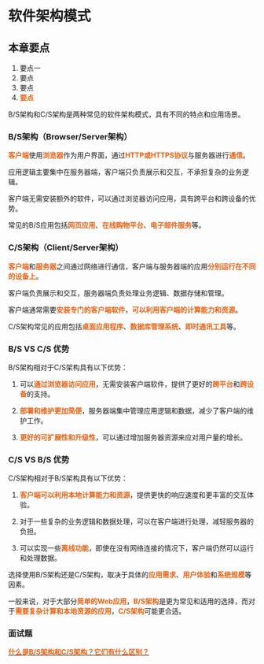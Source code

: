 # 软件架构模式

## 本章要点
1. 要点一
1. 要点
1. 要点
1. **要点**


B/S架构和C/S架构是两种常见的软件架构模式，具有不同的特点和应用场景。

### B/S架构（Browser/Server架构）

**客户端**使用**浏览器**作为用户界面，通过**HTTP或HTTPS协议**与服务器进行**通信**。

应用逻辑主要集中在服务器端，客户端只负责展示和交互，不承担复杂的业务逻辑。

客户端无需安装额外的软件，可以通过浏览器访问应用，具有跨平台和跨设备的优势。

常见的B/S应用包括**网页应用**、**在线购物平台**、**电子邮件服务**等。

### C/S架构（Client/Server架构）

**客户端**和**服务器**之间通过网络进行通信，客户端与服务器端的应用**分别运行在不同的设备上**。

客户端负责展示和交互，服务器端负责处理业务逻辑、数据存储和管理。

客户端通常需要**安装专门的客户端软件**，**可以利用客户端的计算能力和资源**。

C/S架构常见的应用包括**桌面应用程序**、**数据库管理系统**、**即时通讯工具**等。


### B/S VS C/S 优势

B/S架构相对于C/S架构具有以下优势：

1. 可以**通过浏览器访问应用**，无需安装客户端软件，提供了更好的**跨平台**和**跨设备**的支持。

1. **部署和维护更加简便**，服务器端集中管理应用逻辑和数据，减少了客户端的维护工作。

1. **更好的可扩展性和升级性**，可以通过增加服务器资源来应对用户量的增长。

### C/S VS B/S 优势

C/S架构相对于B/S架构具有以下优势：

1. **客户端可以利用本地计算能力和资源**，提供更快的响应速度和更丰富的交互体验。

1. 对于一些复杂的业务逻辑和数据处理，可以在客户端进行处理，减轻服务器的负担。

1. 可以实现一些**离线功能**，即使在没有网络连接的情况下，客户端仍然可以运行和处理数据。


选择使用B/S架构还是C/S架构，取决于具体的**应用需求**、**用户体验**和**系统规模**等因素。

一般来说，对于大部分**简单的Web应用**，**B/S架构**是更为常见和适用的选择，而对于**需要复杂计算和本地资源的应用**，**C/S架构**可能更合适。

### 面试题

[**什么是B/S架构和C/S架构？它们有什么区别？**](../面试题/测试/B:S和C:S架构.md)


## 
<style>
  strong {
    color: #ea6010;
    font-weight: bolder;
  }
  .reveal blockquote {
    font-style: unset;
  }
</style>

